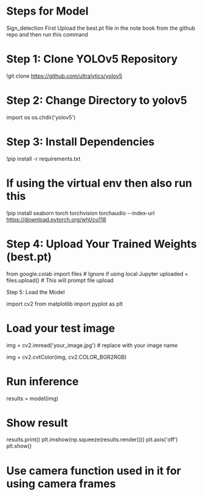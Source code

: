 # Steps for Model 
Sign_detection
First Upload the best.pt file in the note book from the github repo and then run this command 

# Step 1: Clone YOLOv5 Repository
 
!git clone https://github.com/ultralytics/yolov5

# Step 2: Change Directory to yolov5

import os
os.chdir('yolov5')

# Step 3: Install Dependencies

!pip install -r requirements.txt

# If using the virtual env then also run this 

!pip install seaborn torch torchvision torchaudio --index-url https://download.pytorch.org/whl/cu118

# Step 4: Upload Your Trained Weights (best.pt)

from google.colab import files  # Ignore if using local Jupyter
uploaded = files.upload()       # This will prompt file upload

 Step 5: Load the Model
 
 import cv2
from matplotlib import pyplot as plt

# Load your test image
img = cv2.imread('your_image.jpg')  # replace with your image name

img = cv2.cvtColor(img, cv2.COLOR_BGR2RGB)

# Run inference
results = model(img)

# Show result
results.print()
plt.imshow(np.squeeze(results.render()))
plt.axis('off')
plt.show()

# Use camera function used in it for using camera frames 



